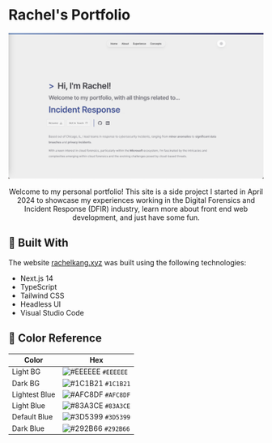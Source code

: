 # Rachel's Portfolio

<div align="center">
  <img src="public/images/ReadMe_home.png" alt="Home"/>
</div>
<p align="center">
Welcome to my personal portfolio! This site is a side project I started in April 2024 to showcase my experiences working in the Digital Forensics and Incident Response (DFIR) industry, learn more about front end web development, and just have some fun.</p>

## 🔨 Built With

The website <a href="https://rachelkang.xyz/" target="_blank">rachelkang.xyz</a> was built using the following technologies:<br/>

<ul>
    <li> Next.js 14 </li>
    <li> TypeScript </li>
    <li> Tailwind CSS </li>
    <li> Headless UI </li>
    <li> Visual Studio Code </li>
</ul>

## 🎨 Color Reference

| Color         | Hex                                                                |
| ------------- | ------------------------------------------------------------------ |
| Light BG      | ![#EEEEEE](https://via.placeholder.com/10/eeeeee?text=+) `#EEEEEE` |
| Dark BG       | ![#1C1B21](https://via.placeholder.com/10/1c1b21?text=+) `#1C1B21` |
| Lightest Blue | ![#AFC8DF](https://via.placeholder.com/10/afc8df?text=+) `#AFC8DF` |
| Light Blue    | ![#83A3CE](https://via.placeholder.com/10/83a3ce?text=+) `#83A3CE` |
| Default Blue  | ![#3D5399](https://via.placeholder.com/10/3d5399?text=+) `#3D5399` |
| Dark Blue     | ![#292B66](https://via.placeholder.com/10/292b66?text=+) `#292B66` |
